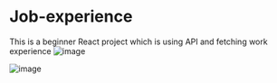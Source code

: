 # Job-experience
This is a beginner React project which is using API and fetching work experience
![image](https://user-images.githubusercontent.com/43779438/123970320-a63a4f00-d9d6-11eb-8c4a-33bb92d6a295.png)


![image](https://user-images.githubusercontent.com/43779438/123970271-9c185080-d9d6-11eb-9ba1-4f614fc00a72.png)
